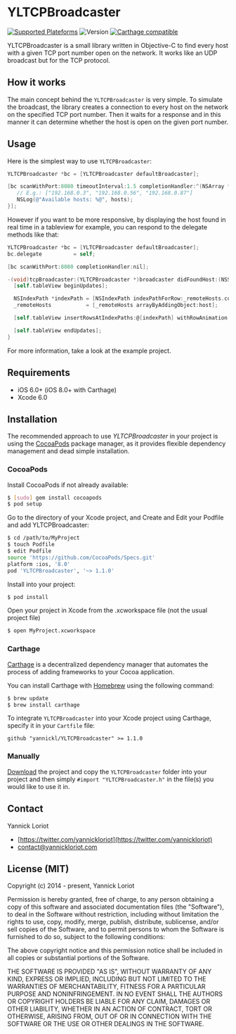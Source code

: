 # YLTCPBroadcaster

[![Supported Plateforms](https://cocoapod-badges.herokuapp.com/p/YLTCPBroadcaster/badge.svg)](http://cocoadocs.org/docsets/YLTCPBroadcaster/) ![Version](https://cocoapod-badges.herokuapp.com/v/YLTCPBroadcaster/badge.svg) [![Carthage compatible](https://img.shields.io/badge/Carthage-compatible-4BC51D.svg?style=flat)](https://github.com/Carthage/Carthage)

YLTCPBroadcaster is a small library written in Objective-C to find every host with a given TCP port number open on the network. It works like an UDP broadcast but for the TCP protocol.

## How it works

The main concept behind the `YLTCPBroadcaster` is very simple. To simulate the broadcast, the library creates a  connection to every host on the network on the specified TCP port number. Then it waits for a response and in this manner it can determine whether the host is open on the given port number.

## Usage

Here is the simplest way to use `YLTCPBroadcaster`:

```objective-c
YLTCPBroadcaster *bc = [YLTCPBroadcaster defaultBroadcaster];

[bc scanWithPort:8080 timeoutInterval:1.5 completionHandler:^(NSArray *hosts) {
   // E.g.: ["192.168.0.3", "192.168.0.56", "192.168.0.87"]
   NSLog(@"Available hosts: %@", hosts);
}];
```

However if you want to be more responsive, by displaying the host found in real time in a tableview for example, you can respond to the delegate methods like that:

```objective-c
YLTCPBroadcaster *bc = [YLTCPBroadcaster defaultBroadcaster];
bc.delegate          = self;

[bc scanWithPort:8080 completionHandler:nil];

-(void)tcpBroadcaster:(YLTCPBroadcaster *)broadcaster didFoundHost:(NSString *)host {
  [self.tableView beginUpdates];

  NSIndexPath *indexPath = [NSIndexPath indexPathForRow:_remoteHosts.count inSection:0];
  _remoteHosts           = [_remoteHosts arrayByAddingObject:host];

  [self.tableView insertRowsAtIndexPaths:@[indexPath] withRowAnimation:UITableViewRowAnimationRight];

  [self.tableView endUpdates];
}
```

For more information, take a look at the example project.

## Requirements

- iOS 6.0+ (iOS 8.0+ with Carthage)
- Xcode 6.0

## Installation

The recommended approach to use _YLTCPBroadcaster_ in your project is using the [CocoaPods](http://cocoapods.org/) package manager, as it provides flexible dependency management and dead simple installation.

### CocoaPods

Install CocoaPods if not already available:

``` bash
$ [sudo] gem install cocoapods
$ pod setup
```
Go to the directory of your Xcode project, and Create and Edit your Podfile and add YLTCPBroadcaster:

``` bash
$ cd /path/to/MyProject
$ touch Podfile
$ edit Podfile
source 'https://github.com/CocoaPods/Specs.git'
platform :ios, '8.0'
pod 'YLTCPBroadcaster', '~> 1.1.0'
```

Install into your project:

``` bash
$ pod install
```

Open your project in Xcode from the .xcworkspace file (not the usual project file)

``` bash
$ open MyProject.xcworkspace
```

### Carthage

[Carthage](https://github.com/Carthage/Carthage) is a decentralized dependency manager that automates the process of adding frameworks to your Cocoa application.

You can install Carthage with [Homebrew](http://brew.sh/) using the following command:

```bash
$ brew update
$ brew install carthage
```

To integrate `YLTCPBroadcaster` into your Xcode project using Carthage, specify it in your `Cartfile` file:

```ogdl
github "yannickl/YLTCPBroadcaster" >= 1.1.0
```

### Manually

[Download](https://github.com/YannickL/YLTCPBroadcaster/archive/master.zip) the project and copy the `YLTCPBroadcaster` folder into your project and then simply `#import "YLTCPBroadcaster.h"` in the file(s) you would like to use it in.

## Contact

Yannick Loriot
 - [https://twitter.com/yannickloriot](https://twitter.com/yannickloriot)
 - [contact@yannickloriot.com](mailto:contact@yannickloriot.com)


## License (MIT)

Copyright (c) 2014 - present, Yannick Loriot

Permission is hereby granted, free of charge, to any person obtaining a copy
of this software and associated documentation files (the "Software"), to deal
in the Software without restriction, including without limitation the rights
to use, copy, modify, merge, publish, distribute, sublicense, and/or sell
copies of the Software, and to permit persons to whom the Software is
furnished to do so, subject to the following conditions:

The above copyright notice and this permission notice shall be included in
all copies or substantial portions of the Software.

THE SOFTWARE IS PROVIDED "AS IS", WITHOUT WARRANTY OF ANY KIND, EXPRESS OR
IMPLIED, INCLUDING BUT NOT LIMITED TO THE WARRANTIES OF MERCHANTABILITY,
FITNESS FOR A PARTICULAR PURPOSE AND NONINFRINGEMENT. IN NO EVENT SHALL THE
AUTHORS OR COPYRIGHT HOLDERS BE LIABLE FOR ANY CLAIM, DAMAGES OR OTHER
LIABILITY, WHETHER IN AN ACTION OF CONTRACT, TORT OR OTHERWISE, ARISING FROM,
OUT OF OR IN CONNECTION WITH THE SOFTWARE OR THE USE OR OTHER DEALINGS IN
THE SOFTWARE.
